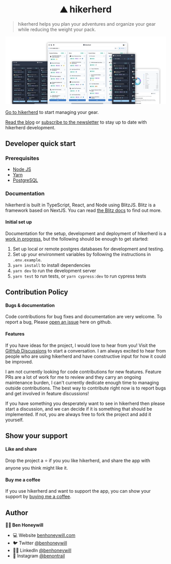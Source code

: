 <h1 align="center">⛰️ hikerherd</h1>

> hikerherd helps you plan your adventures and organize your gear while reducing the weight your pack.

![screenshots](./public/readme-hero.png)

[Go to hikerherd](https://www.hikerherd.com) to start managing your gear.

[Read the blog](https://blog.hikerherd.com) or [subscribe to the newsletter](https://blog.hikerherd.com/#/portal/signup) to stay up to date with hikerherd development.

## Developer quick start

### Prerequisites

- [Node JS](https://docs.npmjs.com/downloading-and-installing-node-js-and-npm)
- [Yarn](https://classic.yarnpkg.com/lang/en/docs/install/#mac-stable)
- [PostgreSQL](https://www.postgresql.org/)

### Documentation

hikerherd is built in TypeScript, React, and Node using BlitzJS. Blitz is a framework based on NextJS. You can read [the Blitz docs](https://blitzjs.com/docs) to find out more.

#### Initial set up

Documentation for the setup, development and deployment of hikerherd is a [work in progress](https://github.com/benhoneywill/hikerherd/issues/29), but the following should be enough to get started:

1. Set up local or remote postgres databases for development and testing.
2. Set up your environment variables by following the instructions in `.env.example`.
3. `yarn install` to install dependencies
4. `yarn dev` to run the development server
5. `yarn test` to run tests, or `yarn cypress:dev` to run cypress tests

## Contribution Policy

#### Bugs & documentation

Code contributions for bug fixes and documentation are very welcome. To report a bug, Please [open an issue](https://github.com/benhoneywill/hikerherd/issues/new/choose) here on github.

#### Features

If you have ideas for the project, I would love to hear from you! Visit the [GitHub Discussions](https://github.com/benhoneywill/hikerherd/discussions) to start a conversation. I am always excited to hear from people who are using hikerherd and have constructive input for how it could be improved.

I am not currently looking for code contributions for new features. Feature PRs are a lot of work for me to review and they carry an ongoing maintenance burden, I can't currently dedicate enough time to managing outside contributions. The best way to contribute right now is to report bugs and get involved in feature discussions!

If you have something you desperately want to see in hikerherd then please start a discussion, and we can decide if it is something that should be implemented. If not, you are always free to fork the project and add it yourself.

## Show your support

#### Like and share

Drop the project a ⭐️ if you you like hikerherd, and share the app with anyone you think might like it.

#### Buy me a coffee

If you use hikerherd and want to support the app, you can show your support by [buying me a coffee](https://ko-fi.com/benontrail).

## Author

**🧑‍💻 Ben Honeywill**

- 💻 Website [benhoneywill.com](https://benhoneywill.com)
- 🐦 Twitter [@benhoneywill](https://twitter.com/benhoneywill)
- 🧑‍🎓 LinkedIn [@benhoneywill](https://linkedin.com/in/benhoneywill)
- 📸 Instagram [@benontrail](https://instagram.com/benontrail)
